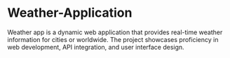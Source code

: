 # Weather-Application
Weather app is a dynamic web application that  provides real-time weather information for cities  or worldwide. The project showcases  proficiency in web development, API integration,  and user interface design.
